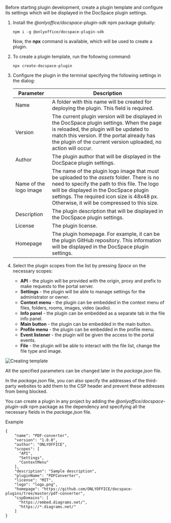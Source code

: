 Before starting plugin development, create a plugin template and configure its settings which will be displayed in the DocSpace plugin settings.

1. Install the *@onlyoffice/docspace-plugin-sdk* npm package globally:

   ```
   npm i -g @onlyoffice/docspace-plugin-sdk
   ```

   Now, the **npx** command is available, which will be used to create a plugin.

2. To create a plugin template, run the following command:

   ```
   npx create-docspace-plugin
   ```

3. Configure the plugin in the terminal specifying the following settings in the dialog:

   | Parameter              | Description                                                                                                                                                                                                                                                                       |
   | ---------------------- | --------------------------------------------------------------------------------------------------------------------------------------------------------------------------------------------------------------------------------------------------------------------------------- |
   | Name                   | A folder with this name will be created for deploying the plugin. This field is required.                                                                                                                                                                                         |
   | Version                | The current plugin version will be displayed in the DocSpace plugin settings. When the page is reloaded, the plugin will be updated to match this version. If the portal already has the plugin of the current version uploaded, no action will occur.                            |
   | Author                 | The plugin author that will be displayed in the DocSpace plugin settings.                                                                                                                                                                                                         |
   | Name of the logo image | The name of the plugin logo image that must be uploaded to the *assets* folder. There is no need to specify the path to this file. The logo will be displayed in the DocSpace plugin settings. The required icon size is 48x48 px. Otherwise, it will be compressed to this size. |
   | Description            | The plugin description that will be displayed in the DocSpace plugin settings.                                                                                                                                                                                                    |
   | License                | The plugin license.                                                                                                                                                                                                                                                               |
   | Homepage               | The plugin homepage. For example, it can be the plugin GitHub repository. This information will be displayed in the DocSpace plugin settings.                                                                                                                                     |

4. Select the plugin scopes from the list by pressing *Space* on the necessary scopes:

   * **API** - the plugin will be provided with the origin, proxy and prefix to make requests to the portal server.
   * **Settings** - the plugin will be able to manage settings for the administrator or owner.
   * **Context menu** - the plugin can be embedded in the context menu of files, folders, rooms, images, video (audio).
   * **Info panel** - the plugin can be embedded as a separate tab in the file info panel.
   * **Main button** - the plugin can be embedded in the main button.
   * **Profile menu** - the plugin can be embedded in the profile menu.
   * **Event listener** - the plugin will be given the access to the portal events.
   * **File** - the plugin will be able to interact with the file list, change the file type and image.

![Creating template](/docspace/creating-template.png)

All the specified parameters can be changed later in the *package.json* file.

In the *package.json* file, you can also specify the addresses of the third-party websites to add them to the CSP header and prevent these addresses from being blocked.

You can create a plugin in any project by adding the *@onlyoffice/docspace-plugin-sdk* npm package as the dependency and specifying all the necessary fields in the *package.json* file.

Example

```
{
    "name": "PDF-converter",
    "version": "1.0.0",
    "author": "ONLYOFFICE",
    "scopes": [
      "API",
      "Settings",
      "ContextMenu"
    ],
    "description": "Sample description",
    "pluginName": "PDFConverter",
    "license": "MIT",
    "logo": "logo.png",
    "homepage": "https://github.com/ONLYOFFICE/docspace-plugins/tree/master/pdf-converter",
    "cspDomains": [
      "https://embed.diagrams.net/",
      "https://*.diagrams.net/"
    ]
}
```
